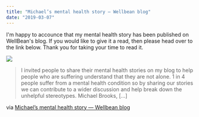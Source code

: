 ```yaml
---
title: "Michael’s mental health story — Wellbean blog"
date: "2019-03-07"
---
```


I'm happy to accounce that my mental health story has been published on WellBean's blog. If you would like to give it a read, then please head over to the link below. Thank you for taking your time to read it.

[![](https://wellbeanblogcom.files.wordpress.com/2019/03/img_-u0d8fv.jpg?quality=80&strip=info&w=800)](http://wellbeanblog.com/2019/03/06/michaels-mental-health-story/)

> I invited people to share their mental health stories on my blog to help people who are suffering understand that they are not alone. 1 in 4 people suffer from a mental health condition so by sharing our stories we can contribute to a wider discussion and help break down the unhelpful stereotypes. Michael Brooks, […]

via [Michael’s mental health story — Wellbean blog](http://wellbeanblog.com/2019/03/06/michaels-mental-health-story/)
